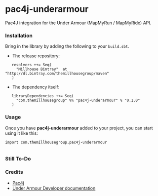 pac4j-underarmour
============================

Pac4J integration for the Under Armour (MapMyRun / MapMyRide) API.


### Installation

Bring in the library by adding the following to your ```build.sbt```. 

  - The release repository: 

```
   resolvers ++= Seq(
     "Millhouse Bintray"  at "http://dl.bintray.com/themillhousegroup/maven"
   )
```
  - The dependency itself: 

```
   libraryDependencies ++= Seq(
     "com.themillhousegroup" %% "pac4j-underarmour" % "0.1.0"
   )

```

### Usage

Once you have __pac4j-underarmour__ added to your project, you can start using it like this:

```
import com.themillhousegroup.pac4j-underarmour


```


### Still To-Do

### Credits

- [Pac4j](https://github.com/pac4j/pac4j)
- [Under Armour Developer documentation](https://developer.underarmour.com/docs)

